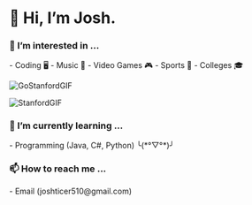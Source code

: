 <h1>👋  Hi, I’m Josh.
<h3> 👀 I’m interested in ... </h3>
      - Coding 🖥️
      - Music 🎼
      - Video Games 🎮
      - Sports 🏈
      - Colleges 🎓
  <br>
      
  ![GoStanfordGIF](https://github.com/JosueA015/JosueA015/assets/140913459/69b6876c-cc8a-4324-8ea3-57253739845d)
  
![StanfordGIF](https://github.com/JosueA015/JosueA015/assets/140913459/e349dc86-290a-43b1-8ffc-206b476bf795)

<h3> 🌱 I’m currently learning ... </h3>
      - Programming (Java, C#, Python) ╰(*°▽°*)╯
<h3> 📫 How to reach me ... </h3> 
      - Email (joshticer510@gmail.com)

<!---
JosueA015/JosueA015 is a ✨ special ✨ repository because its `README.md` (this file) appears on your GitHub profile.
You can click the Preview link to take a look at your changes.
--->
